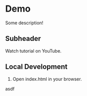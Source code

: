 # Demo

Some description!

## Subheader

Watch tutorial on YouTube.

## Local Development

1. Open index.html in your browser.

asdf
